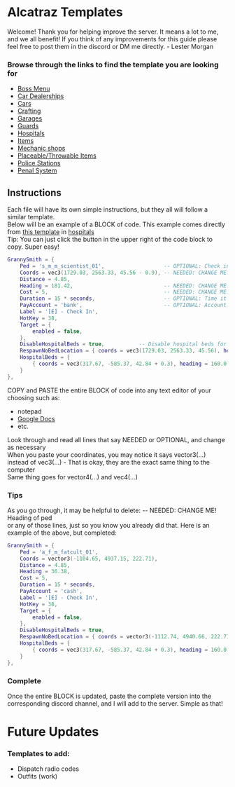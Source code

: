 # Alcatraz Templates

Welcome! Thank you for helping improve the server. It means a lot to me, and we
all benefit! If you think of any improvements for this guide please feel free to
post them in the discord or DM me directly. - Lester Morgan

### Browse through the links to find the template you are looking for

- [Boss Menu](./boss-menu/README.md#boss-menu)
- [Car Dealerships](./car-dealer/README.md#car-dealership-template)
- [Cars](./car-dealer/cars/README.md#custom-cars)
- [Crafting](./crafting/README.md#crafting)
- [Garages](./garages/README.md#garages)
- [Guards](./guards/README.md#ai-guards)
- [Hospitals](./hospitals/README.md#hospital-setup)
- [Items](./items/ITEMS.md)
- [Mechanic shops](./mechanic/README.md#mechanic-shop-template)
- [Placeable/Throwable Items](./place-throw-items/README.md#placeable-and-throwable-items)
- [Police Stations](./police/README.md#police--evidence)
- [Penal System](./police/penal-code/codes.md#alcatraz-penal-system)

## Instructions

Each file will have its own simple instructions, but they all will follow a
similar template.  
Below will be an example of a BLOCK of code. This example comes directly from
[this template](./hospitals/README.md#granny-hospital-template) in
[hospitals](./hospitals/README.md)  
Tip: You can just click the button in the upper right of the code block to copy.
Super easy!

```lua
GrannySmith = {
    Ped = 's_m_m_scientist_01',                   -- OPTIONAL: Check in ped
    Coords = vec3(1729.03, 2563.33, 45.56 - 0.9), -- NEEDED: CHANGE ME! Coords of ped
    Distance = 4.85,
    Heading = 181.42,                             -- NEEDED: CHANGE ME! Heading of ped
    Cost = 5,                                     -- NEEDED: CHANGE ME! Cost of using hospital check-in. Set to false for free
    Duration = 15 * seconds,                      -- OPTIONAL: Time it takes to spend in hospital bed
    PayAccount = 'bank',                          -- OPTIONAL: Account dead player pays from to check-in(bank or cash)
    Label = '[E] - Check In',
    HotKey = 38,
    Target = {
        enabled = false,
    },
    DisableHospitalBeds = true,           -- Disable hospital beds for check-in at this location?(Player will spend Duration checking in before respawning in RespawnNoBedLocation coords when set to true)
    RespawnNoBedLocation = { coords = vec3(1729.03, 2563.33, 45.56), heading = 339.02 }, -- NEEDED: CHANGE ME! Coords and heading of where to spawn player if DisableHospitalBeds is set to true or beds full
    HospitalBeds = {
        { coords = vec3(317.67, -585.37, 42.84 + 0.3), heading = 160.0 },      -- OPTIONAL: Only needed if DisableHospitalBeds = false
    }
},
```

COPY and PASTE the entire BLOCK of code into any text editor of your choosing
such as:

- notepad
- <a href="https://docs.google.com" target="_blank" rel="noopener noreferrer">Google
  Docs</a>
- etc.

Look through and read all lines that say NEEDED or OPTIONAL, and change as
necessary  
When you paste your coordinates, you may notice it says vector3(...) instead of
vec3(...) - That is okay, they are the exact same thing to the computer  
Same thing goes for vector4(...) and vec4(...)

### Tips

As you go through, it may be helpful to delete: -- NEEDED: CHANGE ME! Heading of
ped  
or any of those lines, just so you know you already did that. Here is an example
of the above, but completed:

```lua
GrannySmith = {
    Ped = 'a_f_m_fatcult_01',
    Coords = vector3(-1104.65, 4937.15, 222.71),
    Distance = 4.85,
    Heading = 36.38,
    Cost = 5,
    Duration = 15 * seconds,
    PayAccount = 'cash',
    Label = '[E] - Check In',
    HotKey = 38,
    Target = {
        enabled = false,
    },
    DisableHospitalBeds = true,
    RespawnNoBedLocation = { coords = vector3(-1112.74, 4940.66, 222.71), heading = 157.79 },
    HospitalBeds = {
        { coords = vec3(317.67, -585.37, 42.84 + 0.3), heading = 160.0 },
    }
},
```

### Complete

Once the entire BLOCK is updated, paste the complete version into the
corresponding discord channel, and I will add to the server. Simple as that!

# Future Updates

### Templates to add:

- Dispatch radio codes
- Outfits (work)
